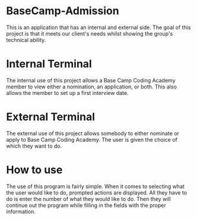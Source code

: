 # BaseCamp-Admission

This is an application that has an internal and external side.
The goal of this project is that it meets our client's needs whilst showing the group's technical ability.

# Internal Terminal

The internal use of this project allows a Base Camp Coding Academy member to view either a nomination, an application, or both.
This also allows the member to set up a first interview date.

# External Terminal

The external use of this project allows somebody to either nominate or apply to Base Camp Coding Academy.
The user is given the choice of which they want to do.


# How to use

The use of this program is fairly simple. When it comes to selecting what the user would like to do, prompted actions are displayed.
All they have to do is enter the number of what they would like to do. Then they will continue out the program while 
filling in the fields with the proper information.
